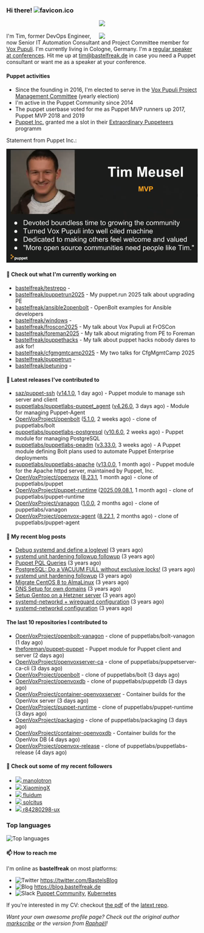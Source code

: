 ### Hi there! ![favicon.ico](https://raw.githubusercontent.com/bastelfreak/bastelfreak/master/favicon.ico)

<p align="center">
  <a href="https://github.com/ryo-ma/github-profile-trophy"><img src="https://github-profile-trophy.vercel.app/?username=bastelfreak&theme=darkhub&margin-w=15&margin-h=15&no-frame=true&column=5"/></a>
</p>

<img align="right" src="https://avatars.githubusercontent.com/bastelfreak" width="260">

I'm Tim, former DevOps Engineer, now Senior IT Automation Consultant and Project
Committee member for [Vox Pupuli](https://voxpupuli.org).
I'm currently living in Cologne, Germany. I'm a
[regular speaker at conferences](https://github.com/bastelfreak/talks#collection-of-talks-proposals-and-related-stuff).
Hit me up at [tim@bastelfreak.de](mailto:tim@bastelfeak.de) in case you need a
Puppet consultant or want me as a speaker at your conference.

#### Puppet activities

* Since the founding in 2016, I'm elected to serve in the [Vox Pupuli Project Management Committee](https://voxpupuli.org/blog/2016/10/12/pmc-election-results/) (yearly election)
* I'm active in the Puppet Community since 2014
* The puppet userbase voted for me as Puppet MVP runners up 2017, Puppet MVP 2018 and 2019
* [Puppet Inc.](https://puppet.com) granted me a slot in their [Extraordinary Puppeteers](https://puppet-champions.github.io/profiles.html) programm

Statement from Puppet Inc.:

![mvp statement](https://raw.githubusercontent.com/bastelfreak/bastelfreak/master/MVP.png)

#### 🌱 Check out what I'm currently working on


- [bastelfreak/testrepo](https://github.com/bastelfreak/testrepo) - 
- [bastelfreak/puppetrun2025](https://github.com/bastelfreak/puppetrun2025) - My puppet.run 2025 talk about upgrading PE
- [bastelfreak/ansible2openbolt](https://github.com/bastelfreak/ansible2openbolt) - OpenBolt examples for Ansible developers
- [bastelfreak/windows](https://github.com/bastelfreak/windows) - 
- [bastelfreak/froscon2025](https://github.com/bastelfreak/froscon2025) - My talk about Vox Pupuli at FrOSCon
- [bastelfreak/foreman2025](https://github.com/bastelfreak/foreman2025) - My talk about migrating from PE to Foreman
- [bastelfreak/puppethacks](https://github.com/bastelfreak/puppethacks) - My talk about puppet hacks nobody dares to ask for!
- [bastelfreak/cfgmgmtcamp2025](https://github.com/bastelfreak/cfgmgmtcamp2025) - My two talks for CfgMgmtCamp 2025
- [bastelfreak/puppetrun](https://github.com/bastelfreak/puppetrun) - 
- [bastelfreak/petuning](https://github.com/bastelfreak/petuning) - 

#### 🔭 Latest releases I've contributed to


- [saz/puppet-ssh](https://github.com/saz/puppet-ssh) ([v14.1.0](https://github.com/saz/puppet-ssh/releases/tag/v14.1.0), 1 day ago) - Puppet module to manage ssh server and client
- [puppetlabs/puppetlabs-puppet_agent](https://github.com/puppetlabs/puppetlabs-puppet_agent) ([v4.26.0](https://github.com/puppetlabs/puppetlabs-puppet_agent/releases/tag/v4.26.0), 3 days ago) - Module for managing Puppet-Agent
- [OpenVoxProject/openbolt](https://github.com/OpenVoxProject/openbolt) ([5.1.0](https://github.com/OpenVoxProject/openbolt/releases/tag/5.1.0), 2 weeks ago) - clone of puppetlabs/bolt
- [puppetlabs/puppetlabs-postgresql](https://github.com/puppetlabs/puppetlabs-postgresql) ([v10.6.0](https://github.com/puppetlabs/puppetlabs-postgresql/releases/tag/v10.6.0), 2 weeks ago) - Puppet module for managing PostgreSQL
- [puppetlabs/puppetlabs-peadm](https://github.com/puppetlabs/puppetlabs-peadm) ([v3.33.0](https://github.com/puppetlabs/puppetlabs-peadm/releases/tag/v3.33.0), 3 weeks ago) - A Puppet module defining Bolt plans used to automate Puppet Enterprise deployments
- [puppetlabs/puppetlabs-apache](https://github.com/puppetlabs/puppetlabs-apache) ([v13.0.0](https://github.com/puppetlabs/puppetlabs-apache/releases/tag/v13.0.0), 1 month ago) - Puppet module for the Apache httpd server, maintained by Puppet, Inc. 
- [OpenVoxProject/openvox](https://github.com/OpenVoxProject/openvox) ([8.23.1](https://github.com/OpenVoxProject/openvox/releases/tag/8.23.1), 1 month ago) - clone of puppetlabs/puppet
- [OpenVoxProject/puppet-runtime](https://github.com/OpenVoxProject/puppet-runtime) ([2025.09.08.1](https://github.com/OpenVoxProject/puppet-runtime/releases/tag/2025.09.08.1), 1 month ago) - clone of puppetlabs/puppet-runtime
- [OpenVoxProject/vanagon](https://github.com/OpenVoxProject/vanagon) ([1.0.0](https://github.com/OpenVoxProject/vanagon/releases/tag/1.0.0), 2 months ago) - clone of puppetlabs/vanagon
- [OpenVoxProject/openvox-agent](https://github.com/OpenVoxProject/openvox-agent) ([8.22.1](https://github.com/OpenVoxProject/openvox-agent/releases/tag/8.22.1), 2 months ago) - clone of puppetlabs/puppet-agent

#### 📜 My recent blog posts


- [Debug systemd and define a loglevel](https://blog.bastelfreak.de/2022/02/debug-systemd-and-define-a-loglevel/) (3 years ago)
- [systemd unit hardening followup followup](https://blog.bastelfreak.de/2022/01/systemd-unit-hardening-followup-followup/) (3 years ago)
- [Puppet PQL Queries](https://blog.bastelfreak.de/2022/01/puppet-pql-queries/) (3 years ago)
- [PostgreSQL: Do a VACUUM FULL without exclusive locks!](https://blog.bastelfreak.de/2022/01/postgresql-do-a-vacuum-full-without-exclusive-locks/) (3 years ago)
- [systemd unit hardening followup](https://blog.bastelfreak.de/2022/01/systemd-unit-hardening-followup/) (3 years ago)
- [Migrate CentOS 8 to AlmaLinux](https://blog.bastelfreak.de/2022/01/migrate-centos-8-to-almalinux/) (3 years ago)
- [DNS Setup for own domains](https://blog.bastelfreak.de/2022/01/dns-setup-for-own-domains/) (3 years ago)
- [Setup Gentoo on a Hetzner server](https://blog.bastelfreak.de/2022/01/setup-gentoo-on-a-hetzner-server/) (3 years ago)
- [systemd-networkd &#43; wireguard configuration](https://blog.bastelfreak.de/2022/01/systemd-networkd-wireguard-configuration/) (3 years ago)
- [systemd-networkd configuration](https://blog.bastelfreak.de/2022/01/systemd-networkd-configuration/) (3 years ago)

#### The last 10 repositories I contributed to


- [OpenVoxProject/openbolt-vanagon](https://github.com/OpenVoxProject/openbolt-vanagon) - clone of puppetlabs/bolt-vanagon (1 day ago)
- [theforeman/puppet-puppet](https://github.com/theforeman/puppet-puppet) - Puppet module for Puppet client and server (2 days ago)
- [OpenVoxProject/openvoxserver-ca](https://github.com/OpenVoxProject/openvoxserver-ca) - clone of puppetlabs/puppetserver-ca-cli (3 days ago)
- [OpenVoxProject/openbolt](https://github.com/OpenVoxProject/openbolt) - clone of puppetlabs/bolt (3 days ago)
- [OpenVoxProject/openvoxdb](https://github.com/OpenVoxProject/openvoxdb) - clone of puppetlabs/puppetdb (3 days ago)
- [OpenVoxProject/container-openvoxserver](https://github.com/OpenVoxProject/container-openvoxserver) - Container builds for the OpenVox server (3 days ago)
- [OpenVoxProject/puppet-runtime](https://github.com/OpenVoxProject/puppet-runtime) - clone of puppetlabs/puppet-runtime (3 days ago)
- [OpenVoxProject/packaging](https://github.com/OpenVoxProject/packaging) - clone of puppetlabs/packaging (3 days ago)
- [OpenVoxProject/container-openvoxdb](https://github.com/OpenVoxProject/container-openvoxdb) - Container builds for the OpenVox DB (4 days ago)
- [OpenVoxProject/openvox-release](https://github.com/OpenVoxProject/openvox-release) - clone of puppetlabs/puppetlabs-release (4 days ago)

#### 👥 Check out some of my recent followers


- [<img src="https://avatars.githubusercontent.com/u/85654122?v=4" height="20"/> manolotron](https://github.com/manolotron)
- [<img src="https://avatars.githubusercontent.com/u/5387930?u=1cd0cfa4ab9c6e30da495e621b850e4f61a203aa&amp;v=4" height="20"/> XiaomingX](https://github.com/XiaomingX)
- [<img src="https://avatars.githubusercontent.com/u/16622232?v=4" height="20"/> fluidum](https://github.com/fluidum)
- [<img src="https://avatars.githubusercontent.com/u/10766800?v=4" height="20"/> solcitus](https://github.com/solcitus)
- [<img src="https://avatars.githubusercontent.com/u/222501283?v=4" height="20"/> r84280298-ux](https://github.com/r84280298-ux)

### Top languages

![Top languages](https://github-readme-stats.vercel.app/api/top-langs/?username=bastelfreak&hide_title=true)

#### 📫 How to reach me

I'm online as **bastelfreak** on most platforms:

- <img src="https://raw.githubusercontent.com/FortAwesome/Font-Awesome/master/svgs/brands/twitter.svg" width="20" alt="Twitter" /> https://twitter.com/BastelsBlog
- <img src="https://raw.githubusercontent.com/FortAwesome/Font-Awesome/master/svgs/brands/wordpress.svg" width="20" alt="Blog" /> https://blog.bastelfreak.de
- <img src="https://raw.githubusercontent.com/FortAwesome/Font-Awesome/master/svgs/brands/slack.svg" width="20" alt="Slack" /> [Puppet Community](https://slack.puppet.com/), [Kubernetes](https://slack.k8s.io/)

If you're interested in my CV: checkout [the pdf](https://github.com/bastelfreak/cv/raw/master/content-en.pdf) of the [latext repo](https://github.com/bastelfreak/cv#readme).

*Want your own awesome profile page? Check out the original author [markscribe](https://github.com/muesli/markscribe) or the version from [Raphaël](https://github.com/raphink/raphink#hi-there-)!*
